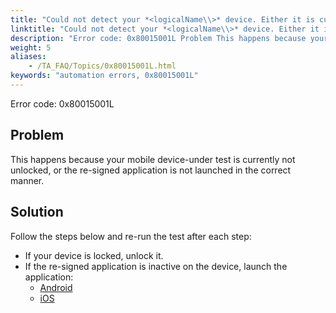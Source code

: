 ```yaml
--- 
title: "Could not detect your *<logicalName\\>* device. Either it is currently locked or the re-signed app is inactive."
linktitle: "Could not detect your *<logicalName\\>* device. Either it is currently locked or the re-signed app is inactive."
description: "Error code: 0x80015001L Problem This happens because your mobile device-under test is currently not unlocked, or the re-signed application is not launched in the correct manner. Solution Follow the ..."
weight: 5
aliases: 
    - /TA_FAQ/Topics/0x80015001L.html
keywords: "automation errors, 0x80015001L"
---
```


Error code: 0x80015001L

## Problem

This happens because your mobile device-under test is currently not unlocked, or the re-signed application is not launched in the correct manner.

## Solution

Follow the steps below and re-run the test after each step:

-   If your device is locked, unlock it.
-   If the re-signed application is inactive on the device, launch the application:
    -   [Android](/Android/Topics/Launching_an_AUT.html)
    -   [iOS](/iOS/Topics/iOS_launching_an_AUT.html)




